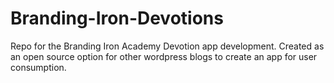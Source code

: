 # Branding-Iron-Devotions
Repo for the Branding Iron Academy Devotion app development. Created as an open source option for other wordpress blogs to create an app for user consumption. 
